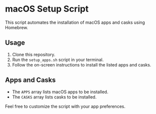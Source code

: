 # macOS Setup Script

This script automates the installation of macOS apps and casks using Homebrew.

## Usage
1. Clone this repository.
2. Run the `setup_apps.sh` script in your terminal.
3. Follow the on-screen instructions to install the listed apps and casks.

## Apps and Casks
- The `APPS` array lists macOS apps to be installed.
- The `CASKS` array lists casks to be installed.

Feel free to customize the script with your app preferences.

